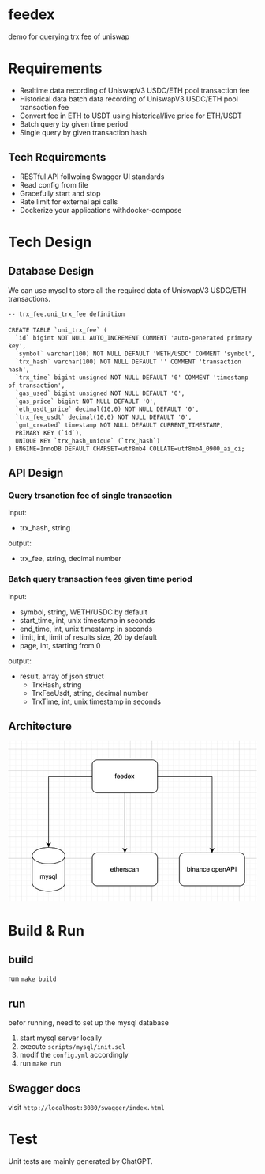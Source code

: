 # feedex
demo for querying trx fee of uniswap

# Requirements
- Realtime data recording of UniswapV3 USDC/ETH pool transaction fee
- Historical data batch data recording of UniswapV3 USDC/ETH pool transaction fee
- Convert fee in ETH to USDT using historical/live price for ETH/USDT 
- Batch query by given time period
- Single query by given transaction hash

## Tech Requirements
- RESTful API follwoing Swagger UI standards
- Read config from file
- Gracefully start and stop
- Rate limit for external api calls
- Dockerize your applications withdocker-compose

# Tech Design
## Database Design
We can use mysql to store all the required data of UniswapV3 USDC/ETH transactions.
```
-- trx_fee.uni_trx_fee definition

CREATE TABLE `uni_trx_fee` (
  `id` bigint NOT NULL AUTO_INCREMENT COMMENT 'auto-generated primary key',
  `symbol` varchar(100) NOT NULL DEFAULT 'WETH/USDC' COMMENT 'symbol',
  `trx_hash` varchar(100) NOT NULL DEFAULT '' COMMENT 'transaction hash',
  `trx_time` bigint unsigned NOT NULL DEFAULT '0' COMMENT 'timestamp of transaction',
  `gas_used` bigint unsigned NOT NULL DEFAULT '0',
  `gas_price` bigint NOT NULL DEFAULT '0',
  `eth_usdt_price` decimal(10,0) NOT NULL DEFAULT '0',
  `trx_fee_usdt` decimal(10,0) NOT NULL DEFAULT '0',
  `gmt_created` timestamp NOT NULL DEFAULT CURRENT_TIMESTAMP,
  PRIMARY KEY (`id`),
  UNIQUE KEY `trx_hash_unique` (`trx_hash`)
) ENGINE=InnoDB DEFAULT CHARSET=utf8mb4 COLLATE=utf8mb4_0900_ai_ci;
```

## API Design
### Query trsanction fee of single transaction
input: 
- trx_hash, string

output:
- trx_fee, string, decimal number

### Batch query transaction fees given time period
input:
- symbol, string, WETH/USDC by default
- start_time, int, unix timestamp in seconds
- end_time, int, unix timestamp in seconds
- limit, int, limit of results size, 20 by default
- page, int, starting from 0

output:
- result, array of json struct
  - TrxHash, string
  - TrxFeeUsdt, string, decimal number
  - TrxTime, int, unix timestamp in seconds

## Architecture
![alt text](image.png)

# Build & Run

## build
run `make build`

## run
befor running, need to set up the mysql database
1. start mysql server locally
2. execute `scripts/mysql/init.sql`
3. modif the `config.yml` accordingly
4. run `make run`


## Swagger docs

visit `http://localhost:8080/swagger/index.html`

# Test
Unit tests are mainly generated by ChatGPT.